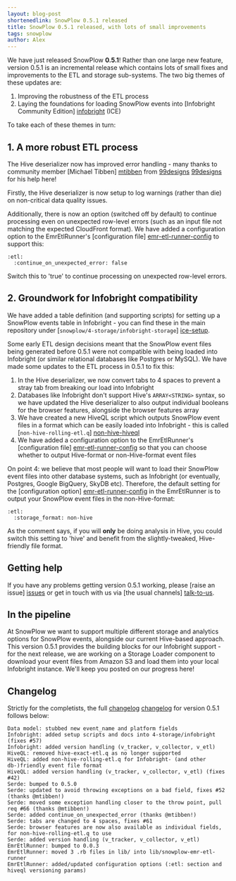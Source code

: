 ```yaml
---
layout: blog-post
shortenedlink: SnowPlow 0.5.1 released
title: SnowPlow 0.5.1 released, with lots of small improvements
tags: snowplow
author: Alex
---
```


We have just released SnowPlow **0.5.1**! Rather than one large new feature, version 0.5.1 is an incremental release which contains lots of small fixes and improvements to the ETL and storage sub-systems. The two big themes of these updates are:

1. Improving the robustness of the ETL process
2. Laying the foundations for loading SnowPlow events into [Infobright Community Edition] [infobright] (ICE)

To take each of these themes in turn:

## 1. A more robust ETL process

The Hive deserializer now has improved error handling - many thanks to community member [Michael Tibben] [mtibben] from [99designs] [99designs] for his help here!

Firstly, the Hive deserializer is now setup to log warnings (rather than die) on non-critical data quality issues.

Additionally, there is now an option (switched off by default) to continue processing even on unexpected row-level errors (such as an input file not matching the expected CloudFront format). We have added a configuration option to the EmrEtlRunner's [configuration file] [emr-etl-runner-config] to support this:

    :etl:
      :continue_on_unexpected_error: false

<!--more-->

Switch this to 'true' to continue processing on unexpected row-level errors.

## 2. Groundwork for Infobright compatibility 

We have added a table definition (and supporting scripts) for setting up a SnowPlow events table in Infobright - you can find these in the main repository under [`snowplow/4-storage/infobright-storage`] [ice-setup].

Some early ETL design decisions meant that the SnowPlow event files being generated before 0.5.1 were not compatible with being loaded into Infobright (or similar relational databases like Postgres or MySQL). We have made some updates to the ETL process in 0.5.1 to fix this:

1. In the Hive deserializer, we now convert tabs to 4 spaces to prevent a stray tab from breaking our load into Infobright
2. Databases like Infobright don't support Hive's `ARRAY<STRING>` syntax, so we have updated the Hive deserializer to also output individual booleans for the browser features, alongside the browser features array
3. We have created a new HiveQL script which outputs SnowPlow event files in a format which can be easily loaded into Infobright - this is called [`non-hive-rolling-etl.q`] [non-hive-hiveql] 
4. We have added a configuration option to the EmrEtlRunner's [configuration file] [emr-etl-runner-config] so that you can choose whether to output Hive-format or non-Hive-format event files

On point 4: we believe that most people will want to load their SnowPlow event files into other database systems, such as Infobright (or eventually, Postgres, Google BigQuery, SkyDB etc). Therefore, the default setting for the [configuration option] [emr-etl-runner-config] in the EmrEtlRunner is to output your SnowPlow event files in the non-Hive-format:

    :etl:
      :storage_format: non-hive

As the comment says, if you will **only** be doing analysis in Hive, you could switch this setting to 'hive' and benefit from the slightly-tweaked, Hive-friendly file format.

## Getting help

If you have any problems getting version 0.5.1 working, please [raise an issue] [issues] or get in touch with us via [the usual channels] [talk-to-us].

## In the pipeline

At SnowPlow we want to support multiple different storage and analytics options for SnowPlow events, alongside our current Hive-based approach. This version 0.5.1 provides the building blocks for our Infobright support - for the next release, we are working on a Storage Loader component to download your event files from Amazon S3 and load them into your local Infobright instance. We'll keep you posted on our progress here!

## Changelog

Strictly for the completists, the full [changelog] [changelog] for version 0.5.1 follows below:

    Data model: stubbed new event_name and platform fields
    Infobright: added setup scripts and docs into 4-storage/infobright (fixes #57)
    Infobright: added version handling (v_tracker, v_collector, v_etl)
    HiveQL: removed hive-exact-etl.q as no longer supported
    HiveQL: added non-hive-rolling-etl.q for Infobright- (and other db-)friendly event file format
    HiveQL: added version handling (v_tracker, v_collector, v_etl) (fixes #42)
    Serde: bumped to 0.5.0
    Serde: updated to avoid throwing exceptions on a bad field, fixes #52 (thanks @mtibben!)
    Serde: moved some exception handling closer to the throw point, pull req #66 (thanks @mtibben!)
    Serde: added continue_on_unexpected_error (thanks @mtibben!)
    Serde: tabs are changed to 4 spaces, fixes #61
    Serde: browser features are now also available as individual fields, for non-hive-rolling-etl.q to use
    Serde: added version handling (v_tracker, v_collector, v_etl)
    EmrEtlRunner: bumped to 0.0.3
    EmrEtlRunner: moved 3 .rb files in lib/ into lib/snowplow-emr-etl-runner
    EmrEtlRunner: added/updated configuration options (:etl: section and hiveql versioning params)

[infobright]: http://www.infobright.org/
[mtibben]: https://github.com/mtibben
[99designs]: http://99designs.com
[talk-to-us]: https://github.com/snowplow/snowplow/wiki/Talk-to-us
[issues]: https://github.com/snowplow/snowplow/issues

[non-hive-hiveql]: https://github.com/snowplow/snowplow/blob/master/3-etl/hive-etl/hiveql/non-hive-rolling-etl.q
[changelog]: https://github.com/snowplow/snowplow/blob/master/CHANGELOG
[emr-etl-runner-config]: https://github.com/snowplow/snowplow/blob/master/3-etl/emr-etl-runner/config/config.yml
[ice-setup]: https://github.com/snowplow/snowplow/tree/master/4-storage/infobright-storage